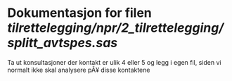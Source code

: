 
# Dokumentasjon for filen *tilrettelegging/npr/2_tilrettelegging/splitt_avtspes.sas*

Ta ut konsultasjoner der kontakt er ulik 4 eller 5 og legg i egen fil,
siden vi normalt ikke skal analysere pÃ¥ disse kontaktene
